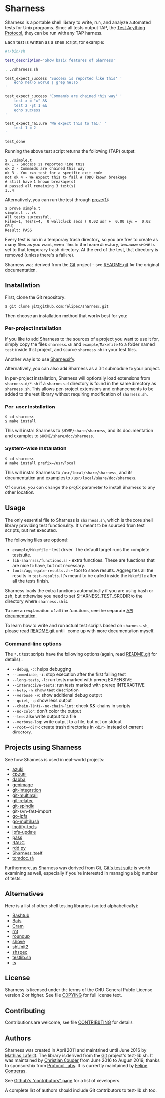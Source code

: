 # Sharness

Sharness is a portable shell library to write, run, and analyze automated tests
for Unix programs. Since all tests output TAP, the [Test Anything Protocol],
they can be run with any TAP harness.

Each test is written as a shell script, for example:

```sh
#!/bin/sh

test_description='Show basic features of Sharness'

. ./sharness.sh

test_expect_success 'Success is reported like this' '
    echo hello world | grep hello
'

test_expect_success 'Commands are chained this way' '
    test x = "x" &&
    test 2 -gt 1 &&
    echo success
'

test_expect_failure 'We expect this to fail' '
    test 1 = 2
'

test_done
```

Running the above test script returns the following (TAP) output:

    $ ./simple.t
    ok 1 - Success is reported like this
    ok 2 - Commands are chained this way
    ok 3 - You can test for a specific exit code
    not ok 4 - We expect this to fail # TODO known breakage
    # still have 1 known breakage(s)
    # passed all remaining 3 test(s)
    1..4

Alternatively, you can run the test through [prove(1)]:

    $ prove simple.t
    simple.t .. ok
    All tests successful.
    Files=1, Tests=4,  0 wallclock secs ( 0.02 usr +  0.00 sys =  0.02 CPU)
    Result: PASS

Every test is run in a temporary trash directory, so you are free to create as
many files as you want, even files in the home directory, because `$HOME` is set
to that temporary trash directory. At the end of the test, that directory is
removed (unless there's a failure).

Sharness was derived from the [Git] project - see [README.git] for the original
documentation.

## Installation

First, clone the Git repository:

    $ git clone git@github.com:felipec/sharness.git

Then choose an installation method that works best for you:

### Per-project installation

If you like to add Sharness to the sources of a project you want to
use it for, simply copy the files `sharness.sh` and `example/Makefile` to a
folder named `test` inside that project, and source `sharness.sh` in your test
files.

Another way is to use [Sharnessify](https://github.com/chriscool/sharnessify).

Alternatively, you can also add Sharness as a Git submodule to your project.

In per-project installation, Sharness will optionally load extensions from
`sharness.d/*.sh` if a `sharness.d` directory is found in the same directory
as `sharness.sh`. This allows per-project extensions and enhancements to
be added to the test library without requiring modification of `sharness.sh`.

### Per-user installation

    $ cd sharness
    $ make install

This will install Sharness to `$HOME/share/sharness`, and its documentation and
examples to `$HOME/share/doc/sharness`.

### System-wide installation

    $ cd sharness
    # make install prefix=/usr/local

This will install Sharness to `/usr/local/share/sharness`, and its documentation
and examples to `/usr/local/share/doc/sharness`.

Of course, you can change the _prefix_ parameter to install Sharness to any
other location.

## Usage

The only essential file to Sharness is `sharness.sh`, which is the core shell
library providing test functionality. It's meant to be sourced from test
scripts, but not executed.

The following files are optional:

* `example/Makefile` - test driver. The default target runs the complete testsuite.
* `lib-sharness/functions.sh` - extra functions. These are functions that are
  nice to have, but not necessary.
* `tools/aggregate-results.sh` - tool to show results. Aggregates all the
  results in `test-results`. It's meant to be called inside the `Makefile`
  after all the tests finish.

Sharness loads the extra functions automatically if you are using bash or zsh,
but otherwise you need to set SHARNESS_TEST_SRCDIR to the directory where
`sharness.sh` is.

To see an explanation of all the functions, see the separate [API documentation].

To learn how to write and run actual test scripts based on `sharness.sh`, please
read [README.git] until I come up with more documentation myself.

### Command-line options

The `*.t` test scripts have the following options (again, read
[README.git] for details) :

* `--debug`, `-d`: helps debugging
* `--immediate`, `-i`: stop execution after the first failing test
* `--long-tests`, `-l`: run tests marked with prereq EXPENSIVE
* `--interactive-tests`: run tests marked with prereq INTERACTIVE
* `--help`, `-h`: show test description
* `--verbose`, `-v`: show additional debug output
* `--quiet`, `-q`: show less output
* `--chain-lint`/`--no-chain-lint`: check &&-chains in scripts
* `--no-color`: don't color the output
* `--tee`: also write output to a file
* `--verbose-log`: write output to a file, but not on stdout
* `--root=<dir>`: create trash directories in `<dir>` instead of current directory.

## Projects using Sharness

See how Sharness is used in real-world projects:

* [azuki](https://github.com/seveas/azuki/tree/master/test)
* [cb2util](https://github.com/mlafeldt/cb2util/tree/master/test)
* [dabba](https://github.com/eroullit/dabba/tree/master/dabba/test)
* [genimage](https://github.com/pengutronix/genimage)
* [git-integration](https://github.com/johnkeeping/git-integration/tree/master/t)
* [git-multimail](https://github.com/git-multimail/git-multimail/tree/master/t)
* [git-related](https://github.com/felipec/git-related/tree/master/test)
* [git-spindle](https://github.com/seveas/git-spindle/tree/master/test)
* [git-svn-fast-import](https://github.com/satori/git-svn-fast-import/tree/master/t)
* [go-ipfs](https://github.com/ipfs/go-ipfs/tree/master/test/sharness)
* [go-multihash](https://github.com/jbenet/go-multihash/tree/master/test/sharness)
* [inotify-tools](https://github.com/inotify-tools/inotify-tools)
* [ipfs-update](https://github.com/ipfs/ipfs-update/tree/master/sharness)
* [pass](https://www.passwordstore.org/)
* [RAUC](https://www.rauc.io/)
* [rdd.py](https://github.com/mlafeldt/rdd.py/tree/master/test/integration)
* [Sharness itself](/test)
* [tomdoc.sh](https://github.com/mlafeldt/tomdoc.sh/tree/master/test)

Furthermore, as Sharness was derived from Git, [Git's test suite](https://github.com/git/git/tree/master/t)
is worth examining as well, especially if you're interested in managing a big
number of tests.

## Alternatives

Here is a list of other shell testing libraries (sorted alphabetically):

* [Bashtub](https://github.com/ueokande/bashtub)
* [Bats](https://github.com/sstephenson/bats)
* [Cram](https://bitheap.org/cram)
* [rnt](https://github.com/roman-neuhauser/rnt)
* [roundup](https://github.com/bmizerany/roundup)
* [shove](https://github.com/progrhyme/shove)
* [shUnit2](https://code.google.com/p/shunit2/)
* [shspec](https://github.com/shpec/shpec)
* [testlib.sh](https://gist.github.com/3877539)
* [ts](https://github.com/thinkerbot/ts)

## License

Sharness is licensed under the terms of the GNU General Public License version
2 or higher. See file [COPYING] for full license text.

## Contributing

Contributions are welcome, see file [CONTRIBUTING] for details.

## Authors

Sharness was created in April 2011 and maintained until June 2016 by
[Mathias Lafeldt][twitter]. The library is derived from the
[Git] project's test-lib.sh. It was maintained by
[Christian Couder][chriscool] from June 2016 to August 2019, thanks
to sponsorship from [Protocol Labs][protocollabs]. It is
currently maintained by [Felipe Contreras][felipec].

See [Github's "contributors" page][contributors] for a list of
developers.

A complete list of authors should include Git contributors to
test-lib.sh too.

[API documentation]: https://github.com/felipec/sharness/blob/master/API.md
[felipec]: https://github.com/felipec
[chriscool]: https://github.com/chriscool
[mlafeldt]: https://github.com/mlafeldt
[CONTRIBUTING]: https://github.com/felipec/sharness/blob/master/CONTRIBUTING.md
[contributors]: https://github.com/felipec/sharness/graphs/contributors
[COPYING]: https://github.com/felipec/sharness/blob/master/COPYING
[Git]: http://git-scm.com/
[protocollabs]: https://protocol.ai/
[prove(1)]: https://perldoc.perl.org/prove
[README.git]: https://github.com/felipec/sharness/blob/master/README.git
[Test Anything Protocol]: http://testanything.org/
[twitter]: https://twitter.com/felipec
